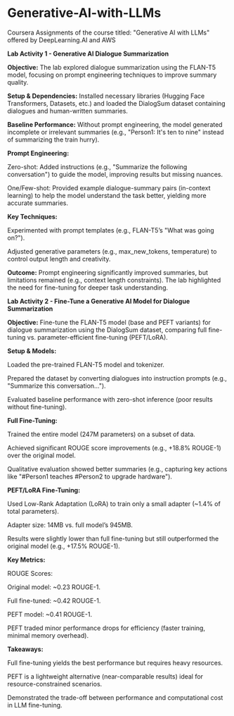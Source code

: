 # Generative-AI-with-LLMs
Coursera Assignments of the course titled: "Generative AI with LLMs" offered by DeepLearning.AI and AWS

**Lab Activity 1 - Generative AI Dialogue Summarization**

**Objective:**
The lab explored dialogue summarization using the FLAN-T5 model, focusing on prompt engineering techniques to improve summary quality.

**Setup & Dependencies:**
Installed necessary libraries (Hugging Face Transformers, Datasets, etc.) and loaded the DialogSum dataset containing dialogues and human-written summaries.

**Baseline Performance:**
Without prompt engineering, the model generated incomplete or irrelevant summaries (e.g., "Person1: It's ten to nine" instead of summarizing the train hurry).

**Prompt Engineering:**

Zero-shot: Added instructions (e.g., "Summarize the following conversation") to guide the model, improving results but missing nuances.

One/Few-shot: Provided example dialogue-summary pairs (in-context learning) to help the model understand the task better, yielding more accurate summaries.

**Key Techniques:**

Experimented with prompt templates (e.g., FLAN-T5’s "What was going on?").

Adjusted generative parameters (e.g., max_new_tokens, temperature) to control output length and creativity.

**Outcome:**
Prompt engineering significantly improved summaries, but limitations remained (e.g., context length constraints). The lab highlighted the need for fine-tuning for deeper task understanding.

**Lab Activity 2 - Fine-Tune a Generative AI Model for Dialogue Summarization**

**Objective:**
Fine-tune the FLAN-T5 model (base and PEFT variants) for dialogue summarization using the DialogSum dataset, comparing full fine-tuning vs. parameter-efficient fine-tuning (PEFT/LoRA).

**Setup & Models:**

Loaded the pre-trained FLAN-T5 model and tokenizer.

Prepared the dataset by converting dialogues into instruction prompts (e.g., "Summarize this conversation…").

Evaluated baseline performance with zero-shot inference (poor results without fine-tuning).

**Full Fine-Tuning:**

Trained the entire model (247M parameters) on a subset of data.

Achieved significant ROUGE score improvements (e.g., +18.8% ROUGE-1) over the original model.

Qualitative evaluation showed better summaries (e.g., capturing key actions like "#Person1 teaches #Person2 to upgrade hardware").

**PEFT/LoRA Fine-Tuning:**

Used Low-Rank Adaptation (LoRA) to train only a small adapter (~1.4% of total parameters).

Adapter size: 14MB vs. full model’s 945MB.

Results were slightly lower than full fine-tuning but still outperformed the original model (e.g., +17.5% ROUGE-1).

**Key Metrics:**

ROUGE Scores:

Original model: ~0.23 ROUGE-1.

Full fine-tuned: ~0.42 ROUGE-1.

PEFT model: ~0.41 ROUGE-1.

PEFT traded minor performance drops for efficiency (faster training, minimal memory overhead).

**Takeaways:**

Full fine-tuning yields the best performance but requires heavy resources.

PEFT is a lightweight alternative (near-comparable results) ideal for resource-constrained scenarios.

Demonstrated the trade-off between performance and computational cost in LLM fine-tuning.

